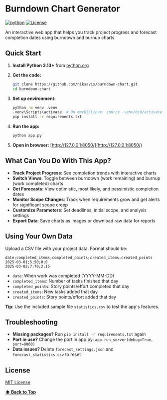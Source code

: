 # Burndown Chart Generator

[![python](https://img.shields.io/badge/Python-3.13-3776AB.svg?style=flat&logo=python&logoColor=white)](https://www.python.org)
[![License](https://img.shields.io/badge/License-MIT-green)](LICENSE)

An interactive web app that helps you track project progress and forecast completion dates using burndown and burnup charts.

## Quick Start

1. **Install Python 3.13+** from [python.org](https://www.python.org)

2. **Get the code:**

   ```sh
   git clone https://github.com/niksavis/burndown-chart.git
   cd burndown-chart
   ```

3. **Set up environment:**

   ```sh
   python -m venv .venv
   .venv\Scripts\activate  # On macOS/Linux: source .venv/bin/activate
   pip install -r requirements.txt
   ```

4. **Run the app:**

   ```sh
   python app.py
   ```

5. **Open in browser:** [http://127.0.0.1:8050/](http://127.0.0.1:8050/)

## What Can You Do With This App?

- **Track Project Progress**: See completion trends with interactive charts
- **Switch Views**: Toggle between burndown (work remaining) and burnup (work completed) charts
- **Get Forecasts**: View optimistic, most likely, and pessimistic completion dates
- **Monitor Scope Changes**: Track when requirements grow and get alerts for significant scope creep
- **Customize Parameters**: Set deadlines, initial scope, and analysis settings
- **Export Data**: Save charts as images or download raw data for reports

## Using Your Own Data

Upload a CSV file with your project data. Format should be:

```csv
date;completed_items;completed_points;created_items;created_points
2025-03-01;5;50;0;0
2025-03-02;7;70;2;15
```

- `date`: When work was completed (YYYY-MM-DD)
- `completed_items`: Number of tasks finished that day
- `completed_points`: Story points/effort completed that day
- `created_items`: New tasks added that day
- `created_points`: Story points/effort added that day

**Tip**: Use the included sample file `statistics.csv` to test the app's features.

## Troubleshooting

- **Missing packages?** Run `pip install -r requirements.txt` again
- **Port in use?** Change the port in app.py: `app.run_server(debug=True, port=8060)`
- **Data issues?** Delete `forecast_settings.json` and `forecast_statistics.csv` to reset

## License

[MIT License](LICENSE)

**[⬆ Back to Top](#burndown-chart-generator)**
